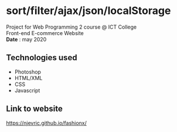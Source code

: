 
# sort/filter/ajax/json/localStorage
Project for Web Programming 2 course @ ICT College
<br/>
Front-end E-commerce Website
<br/>
<b>Date</b> : may 2020
## Technologies used
* Photoshop
* HTML/XML
* CSS
* Javascript
## Link to website
https://njevric.github.io/fashionx/
